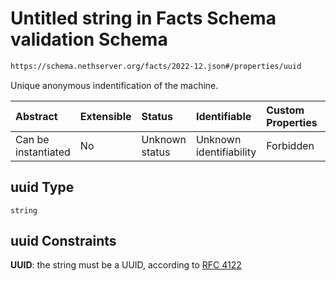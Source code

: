# Untitled string in Facts Schema validation Schema

```txt
https://schema.nethserver.org/facts/2022-12.json#/properties/uuid
```

Unique anonymous indentification of the machine.

| Abstract            | Extensible | Status         | Identifiable            | Custom Properties | Additional Properties | Access Restrictions | Defined In                                                  |
| :------------------ | :--------- | :------------- | :---------------------- | :---------------- | :-------------------- | :------------------ | :---------------------------------------------------------- |
| Can be instantiated | No         | Unknown status | Unknown identifiability | Forbidden         | Allowed               | none                | [2022-12.json\*](facts/2022-12.json "open original schema") |

## uuid Type

`string`

## uuid Constraints

**UUID**: the string must be a UUID, according to [RFC 4122](https://tools.ietf.org/html/rfc4122 "check the specification")
